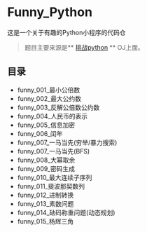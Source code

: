 # Funny_Python
这是一个关于有趣的Python小程序的代码仓
> 题目主要来源是** [挑战python](http://www.pythontip.com/coding/code_oj) ** OJ上面。

## 目录
- funny\_001_最小公倍数
- funny\_002_最大公约数
- funny\_003_反解公倍数公约数
- funny\_004_人民币的表示
- funny\_005_信息加密
- funny\_006_闰年
- funny\_007_一马当先(穷举/暴力搜索)
- funny\_007_一马当先(BFS)
- funny\_008_大幂取余
- funny\_009_密码生成
- funny\_010_最大连续子序列
- funny\_011_斐波那契数列
- funny\_012_进制转换
- funny\_013_素数问题
- funny\_014_砝码称重问题(动态规划)
- funny\_015_杨辉三角
